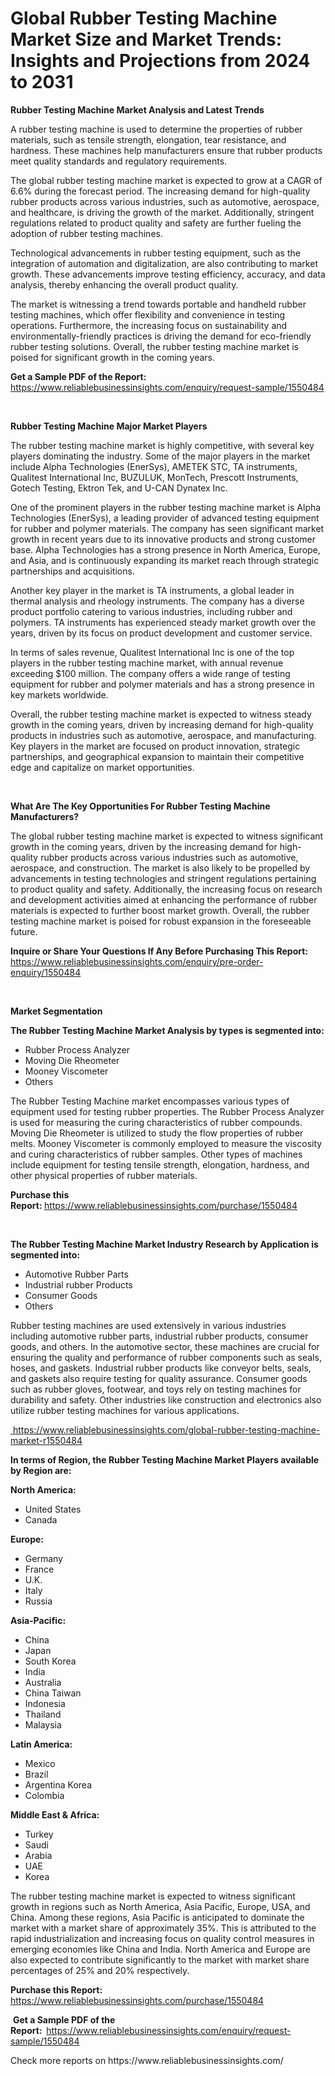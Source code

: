 <p><h1>Global Rubber Testing Machine Market Size and Market Trends: Insights and Projections from 2024 to 2031</h1></p><p><strong>Rubber Testing Machine Market Analysis and Latest Trends</strong></p>
<p><p>A rubber testing machine is used to determine the properties of rubber materials, such as tensile strength, elongation, tear resistance, and hardness. These machines help manufacturers ensure that rubber products meet quality standards and regulatory requirements.</p><p>The global rubber testing machine market is expected to grow at a CAGR of 6.6% during the forecast period. The increasing demand for high-quality rubber products across various industries, such as automotive, aerospace, and healthcare, is driving the growth of the market. Additionally, stringent regulations related to product quality and safety are further fueling the adoption of rubber testing machines.</p><p>Technological advancements in rubber testing equipment, such as the integration of automation and digitalization, are also contributing to market growth. These advancements improve testing efficiency, accuracy, and data analysis, thereby enhancing the overall product quality.</p><p>The market is witnessing a trend towards portable and handheld rubber testing machines, which offer flexibility and convenience in testing operations. Furthermore, the increasing focus on sustainability and environmentally-friendly practices is driving the demand for eco-friendly rubber testing solutions. Overall, the rubber testing machine market is poised for significant growth in the coming years.</p></p>
<p><strong>Get a Sample PDF of the Report:&nbsp;</strong> <a href="https://www.reliablebusinessinsights.com/enquiry/request-sample/1550484">https://www.reliablebusinessinsights.com/enquiry/request-sample/1550484</a></p>
<p>&nbsp;</p>
<p><strong>Rubber Testing Machine Major Market Players</strong></p>
<p><p>The rubber testing machine market is highly competitive, with several key players dominating the industry. Some of the major players in the market include Alpha Technologies (EnerSys), AMETEK STC, TA instruments, Qualitest International Inc, BUZULUK, MonTech, Prescott Instruments, Gotech Testing, Ektron Tek, and U-CAN Dynatex Inc.</p><p>One of the prominent players in the rubber testing machine market is Alpha Technologies (EnerSys), a leading provider of advanced testing equipment for rubber and polymer materials. The company has seen significant market growth in recent years due to its innovative products and strong customer base. Alpha Technologies has a strong presence in North America, Europe, and Asia, and is continuously expanding its market reach through strategic partnerships and acquisitions.</p><p>Another key player in the market is TA instruments, a global leader in thermal analysis and rheology instruments. The company has a diverse product portfolio catering to various industries, including rubber and polymers. TA instruments has experienced steady market growth over the years, driven by its focus on product development and customer service.</p><p>In terms of sales revenue, Qualitest International Inc is one of the top players in the rubber testing machine market, with annual revenue exceeding $100 million. The company offers a wide range of testing equipment for rubber and polymer materials and has a strong presence in key markets worldwide.</p><p>Overall, the rubber testing machine market is expected to witness steady growth in the coming years, driven by increasing demand for high-quality products in industries such as automotive, aerospace, and manufacturing. Key players in the market are focused on product innovation, strategic partnerships, and geographical expansion to maintain their competitive edge and capitalize on market opportunities.</p></p>
<p>&nbsp;</p>
<p><strong>What Are The Key Opportunities For Rubber Testing Machine Manufacturers?</strong></p>
<p><p>The global rubber testing machine market is expected to witness significant growth in the coming years, driven by the increasing demand for high-quality rubber products across various industries such as automotive, aerospace, and construction. The market is also likely to be propelled by advancements in testing technologies and stringent regulations pertaining to product quality and safety. Additionally, the increasing focus on research and development activities aimed at enhancing the performance of rubber materials is expected to further boost market growth. Overall, the rubber testing machine market is poised for robust expansion in the foreseeable future.</p></p>
<p><strong>Inquire or Share Your Questions If Any Before Purchasing This Report:</strong> <a href="https://www.reliablebusinessinsights.com/enquiry/pre-order-enquiry/1550484">https://www.reliablebusinessinsights.com/enquiry/pre-order-enquiry/1550484</a></p>
<p>&nbsp;</p>
<p><strong>Market Segmentation</strong></p>
<p><strong>The Rubber Testing Machine Market Analysis by types is segmented into:</strong></p>
<p><ul><li>Rubber Process Analyzer</li><li>Moving Die Rheometer</li><li>Mooney Viscometer</li><li>Others</li></ul></p>
<p><p>The Rubber Testing Machine market encompasses various types of equipment used for testing rubber properties. The Rubber Process Analyzer is used for measuring the curing characteristics of rubber compounds. Moving Die Rheometer is utilized to study the flow properties of rubber melts. Mooney Viscometer is commonly employed to measure the viscosity and curing characteristics of rubber samples. Other types of machines include equipment for testing tensile strength, elongation, hardness, and other physical properties of rubber materials.</p></p>
<p><strong>Purchase this Report:&nbsp;</strong><a href="https://www.reliablebusinessinsights.com/purchase/1550484">https://www.reliablebusinessinsights.com/purchase/1550484</a></p>
<p>&nbsp;</p>
<p><strong>The Rubber Testing Machine Market Industry Research by Application is segmented into:</strong></p>
<p><ul><li>Automotive Rubber Parts</li><li>Industrial rubber Products</li><li>Consumer Goods</li><li>Others</li></ul></p>
<p><p>Rubber testing machines are used extensively in various industries including automotive rubber parts, industrial rubber products, consumer goods, and others. In the automotive sector, these machines are crucial for ensuring the quality and performance of rubber components such as seals, hoses, and gaskets. Industrial rubber products like conveyor belts, seals, and gaskets also require testing for quality assurance. Consumer goods such as rubber gloves, footwear, and toys rely on testing machines for durability and safety. Other industries like construction and electronics also utilize rubber testing machines for various applications.</p></p>
<p><a href="https://www.reliablebusinessinsights.com/global-rubber-testing-machine-market-r1550484">&nbsp;https://www.reliablebusinessinsights.com/global-rubber-testing-machine-market-r1550484</a></p>
<p><strong>In terms of Region, the Rubber Testing Machine Market Players available by Region are:</strong></p>
<p>
    <p> <strong> North America: </strong>
        <ul>
            <li>United States</li>
            <li>Canada</li>
        </ul>
        </p> 
    <p> <strong> Europe: </strong>
        <ul>
            <li>Germany</li>
            <li>France</li>
            <li>U.K.</li>
            <li>Italy</li>
            <li>Russia</li>
        </ul>
        </p> 
    <p> <strong> Asia-Pacific: </strong>
        <ul>
            <li>China</li>
            <li>Japan</li>
            <li>South Korea</li>
            <li>India</li>
            <li>Australia</li>
            <li>China Taiwan</li>
            <li>Indonesia</li>
            <li>Thailand</li>
            <li>Malaysia</li>
        </ul>
        </p> 
    <p> <strong> Latin America: </strong>
        <ul>
            <li>Mexico</li>
            <li>Brazil</li>
            <li>Argentina Korea</li>
            <li>Colombia</li>
        </ul>
        </p> 
    <p> <strong> Middle East & Africa: </strong>
        <ul>
            <li>Turkey</li>
            <li>Saudi</li>
            <li>Arabia</li>
            <li>UAE</li>
            <li>Korea</li>
        </ul>
    </p>
    </p>
<p><p>The rubber testing machine market is expected to witness significant growth in regions such as North America, Asia Pacific, Europe, USA, and China. Among these regions, Asia Pacific is anticipated to dominate the market with a market share of approximately 35%. This is attributed to the rapid industrialization and increasing focus on quality control measures in emerging economies like China and India. North America and Europe are also expected to contribute significantly to the market with market share percentages of 25% and 20% respectively.</p></p>
<p><strong>Purchase this Report: </strong><a href="https://www.reliablebusinessinsights.com/purchase/1550484">https://www.reliablebusinessinsights.com/purchase/1550484</a></p>
<p>&nbsp;<strong>Get a Sample PDF of the Report:&nbsp;&nbsp;</strong><a href="https://www.reliablebusinessinsights.com/enquiry/request-sample/1550484">https://www.reliablebusinessinsights.com/enquiry/request-sample/1550484</a></p>
<p><strong></strong></p>
<p>Check more reports on https://www.reliablebusinessinsights.com/</p>